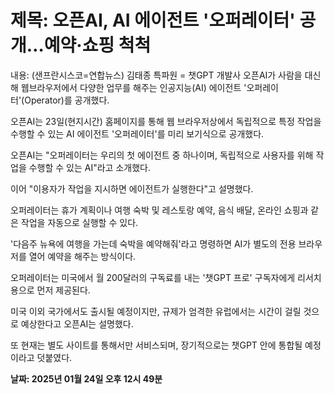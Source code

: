 # **제목: 오픈AI, AI 에이전트 '오퍼레이터' 공개…예약·쇼핑 척척**

  내용: (샌프란시스코=연합뉴스) 김태종 특파원 = 챗GPT 개발사 오픈AI가 사람을 대신해 웹브라우저에서 다양한 업무를 해주는 인공지능(AI) 에이전트 '오퍼레이터'(Operator)를 공개했다.  

오픈AI는 23일(현지시간) 홈페이지를 통해 웹 브라우저상에서 독립적으로 특정 작업을 수행할 수 있는 AI 에이전트 '오퍼레이터'를 미리 보기식으로 공개했다.  

오픈AI는 "오퍼레이터는 우리의 첫 에이전트 중 하나이며, 독립적으로 사용자를 위해 작업을 수행할 수 있는 AI"라고 소개했다.  

이어 "이용자가 작업을 지시하면 에이전트가 실행한다"고 설명했다.  

오퍼레이터는 휴가 계획이나 여행 숙박 및 레스토랑 예약, 음식 배달, 온라인 쇼핑과 같은 작업을 자동으로 실행할 수 있다.  

'다음주 뉴욕에 여행을 가는데 숙박을 예약해줘'라고 명령하면 AI가 별도의 전용 브라우저를 열어 예약을 해주는 방식이다.  

오퍼레이터는 미국에서 월 200달러의 구독료를 내는 '챗GPT 프로' 구독자에게 리서치용으로 먼저 제공된다.  

미국 이외 국가에서도 출시될 예정이지만, 규제가 엄격한 유럽에서는 시간이 걸릴 것으로 예상한다고 오픈AI는 설명했다.  

또 현재는 별도 사이트를 통해서만 서비스되며, 장기적으로는 챗GPT 안에 통합될 예정이라고 덧붙였다.

  **날짜: 2025년 01월 24일 오후 12시 49분**
